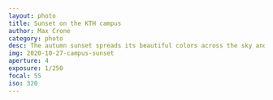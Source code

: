 ```yaml
---
layout: photo
title: Sunset on the KTH campus
author: Max Crone
category: photo
desc: The autumn sunset spreads its beautiful colors across the sky and paints the clouds hanging idly. The building as seen from my apartment is a black mass contrasting the dancing sky, although its side windows almost serve as a continuation of the heavens.
img: 2020-10-27-campus-sunset
aperture: 4 
exposure: 1/250
focal: 55
iso: 320
---
```


